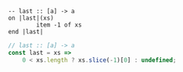 ```applescript
-- last :: [a] -> a
on |last|(xs)
        item -1 of xs
end |last|
```

```js
// last :: [a] -> a
const last = xs =>
    0 < xs.length ? xs.slice(-1)[0] : undefined;
```